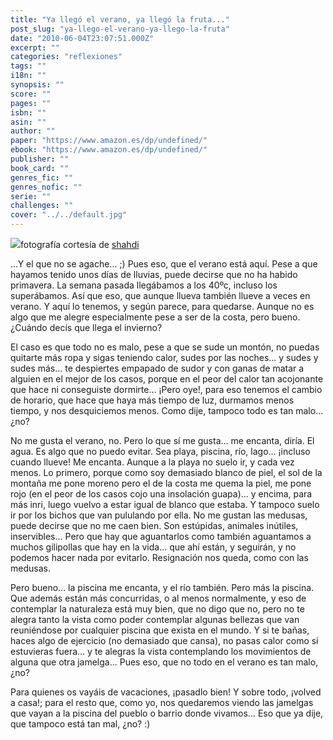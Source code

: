 ```yaml
---
title: "Ya llegó el verano, ya llegó la fruta..."
post_slug: "ya-llego-el-verano-ya-llego-la-fruta"
date: "2010-06-04T23:07:51.000Z"
excerpt: ""
categories: "reflexiones"
tags: ""
i18n: ""
synopsis: ""
score: ""
pages: ""
isbn: ""
asin: ""
author: ""
paper: "https://www.amazon.es/dp/undefined/"
ebook: "https://www.amazon.es/dp/undefined/"
publisher: ""
book_card: ""
genres_fic: ""
genres_nofic: ""
serie: ""
challenges: ""
cover: "../../default.jpg"
---
```


![](images/4560113783_83785c1edf.jpg)fotografía cortesía de [shahdi](http://www.flickr.com/photos/shahdi/4560113783/)

...Y el que no se agache... ;) Pues eso, que el verano está aquí. Pese a que hayamos tenido unos días de lluvias, puede decirse que no ha habido primavera. La semana pasada llegábamos a los 40ºc, incluso los superábamos. Así que eso, que aunque llueva también llueve a veces en verano. Y aquí lo tenemos, y según parece, para quedarse. Aunque no es algo que me alegre especialmente pese a ser de la costa, pero bueno. ¿Cuándo decís que llega el invierno?

El caso es que todo no es malo, pese a que se sude un montón, no puedas quitarte más ropa y sigas teniendo calor, sudes por las noches... y sudes y sudes más... te despiertes empapado de sudor y con ganas de matar a alguien en el mejor de los casos, porque en el peor del calor tan acojonante que hace ni conseguiste dormirte... ¡Pero oye!, para eso tenemos el cambio de horario, que hace que haya más tiempo de luz, durmamos menos tiempo, y nos desquiciemos menos. Como dije, tampoco todo es tan malo... ¿no?

No me gusta el verano, no. Pero lo que sí me gusta... me encanta, diría. El agua. Es algo que no puedo evitar. Sea playa, piscina, río, lago... ¡incluso cuando llueve! Me encanta. Aunque a la playa no suelo ir, y cada vez menos. Lo primero, porque como soy demasiado blanco de piel, el sol de la montaña me pone moreno pero el de la costa me quema la piel, me pone rojo (en el peor de los casos cojo una insolación guapa)... y encima, para más inri, luego vuelvo a estar igual de blanco que estaba. Y tampoco suelo ir por los bichos que van pululando por ella. No me gustan las medusas, puede decirse que no me caen bien. Son estúpidas, animales inútiles, inservibles... Pero que hay que aguantarlos como también aguantamos a muchos gilipollas que hay en la vida... que ahí están, y seguirán, y no podemos hacer nada por evitarlo. Resignación nos queda, como con las medusas.

Pero bueno... la piscina me encanta, y el río también. Pero más la piscina. Que además están más concurridas, o al menos normalmente, y eso de contemplar la naturaleza está muy bien, que no digo que no, pero no te alegra tanto la vista como poder contemplar algunas bellezas que van reuniéndose por cualquier piscina que exista en el mundo. Y si te bañas, haces algo de ejercicio (no demasiado que cansa), no pasas calor como si estuvieras fuera... y te alegras la vista contemplando los movimientos de alguna que otra jamelga... Pues eso, que no todo en el verano es tan malo, ¿no?

Para quienes os vayáis de vacaciones, ¡pasadlo bien! Y sobre todo, ¡volved a casa!; para el resto que, como yo, nos quedaremos viendo las jamelgas que vayan a la piscina del pueblo o barrio donde vivamos... Eso que ya dije, que tampoco está tan mal, ¿no? :)
